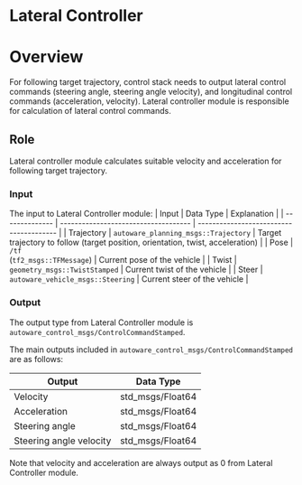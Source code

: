 # Lateral Controller

# Overview

For following target trajectory, control stack needs to output lateral control commands (steering angle, steering angle velocity), and longitudinal control commands (acceleration, velocity). Lateral controller module is responsible for calculation of lateral control commands.

## Role

Lateral controller module calculates suitable velocity and acceleration for following target trajectory.

### Input

The input to Lateral Controller module:
| Input | Data Type | Explanation |
| -------------- | ------------------------------------ | --------------------------------------- |
| Trajectory | `autoware_planning_msgs::Trajectory` | Target trajectory to follow (target position, orientation, twist, acceleration) |
| Pose | `/tf` <br>(`tf2_msgs::TFMessage`) | Current pose of the vehicle |
| Twist | `geometry_msgs::TwistStamped` | Current twist of the vehicle |
| Steer | `autoware_vehicle_msgs::Steering` | Current steer of the vehicle |

### Output

The output type from Lateral Controller module is `autoware_control_msgs/ControlCommandStamped`.

The main outputs included in `autoware_control_msgs/ControlCommandStamped` are as follows:

| Output                  | Data Type        |
| ----------------------- | ---------------- |
| Velocity                | std_msgs/Float64 |
| Acceleration            | std_msgs/Float64 |
| Steering angle          | std_msgs/Float64 |
| Steering angle velocity | std_msgs/Float64 |

Note that velocity and acceleration are always output as 0 from Lateral Controller module.
